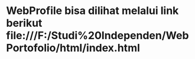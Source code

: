 # WebProfile bisa dilihat melalui link berikut file:///F:/Studi%20Independen/WebPortofolio/html/index.html
